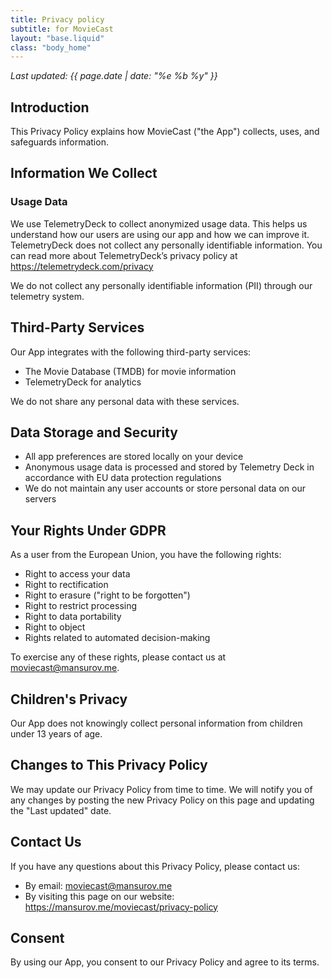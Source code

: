 ```yaml
---
title: Privacy policy
subtitle: for MovieCast
layout: "base.liquid"
class: "body_home"
---
```


<i>Last updated: {{ page.date | date: "%e %b %y" }}</i>

## Introduction

This Privacy Policy explains how MovieCast ("the App") collects, uses, and safeguards information.

## Information We Collect

### Usage Data

We use TelemetryDeck to collect anonymized usage data. This helps us understand how our users are using our app and how we can improve it. TelemetryDeck does not collect any personally identifiable information. You can read more about TelemetryDeck’s privacy policy at https://telemetrydeck.com/privacy

We do not collect any personally identifiable information (PII) through our telemetry system.

## Third-Party Services

Our App integrates with the following third-party services:

- The Movie Database (TMDB) for movie information
- TelemetryDeck for analytics

We do not share any personal data with these services.

## Data Storage and Security

- All app preferences are stored locally on your device
- Anonymous usage data is processed and stored by Telemetry Deck in accordance with EU data protection regulations
- We do not maintain any user accounts or store personal data on our servers

## Your Rights Under GDPR

As a user from the European Union, you have the following rights:

- Right to access your data
- Right to rectification
- Right to erasure ("right to be forgotten")
- Right to restrict processing
- Right to data portability
- Right to object
- Rights related to automated decision-making

To exercise any of these rights, please contact us at moviecast@mansurov.me.

## Children's Privacy

Our App does not knowingly collect personal information from children under 13 years of age.

## Changes to This Privacy Policy

We may update our Privacy Policy from time to time. We will notify you of any changes by posting the new Privacy Policy on this page and updating the "Last updated" date.

## Contact Us

If you have any questions about this Privacy Policy, please contact us:

- By email: moviecast@mansurov.me
- By visiting this page on our website: https://mansurov.me/moviecast/privacy-policy

## Consent

By using our App, you consent to our Privacy Policy and agree to its terms.
